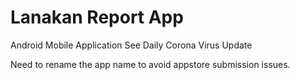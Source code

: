 # Lanakan Report App

Android Mobile Application See Daily Corona Virus Update

Need to rename the app name to avoid appstore submission issues.
